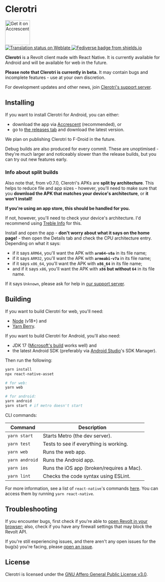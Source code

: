 # Clerotri

<a href="https://accrescent.app/app/app.upryzing.clerotri">
  <img alt="Get it on Accrescent" src="https://accrescent.app/badges/get-it-on.png" height="80">
</a>

<div style="flex-direction: row;">
  <a href="https://translate.upryzing.app/engage/clerotri/">
    <img src="https://translate.upryzing.app/widgets/clerotri/-/app/svg-badge.svg" alt="Translation status on Weblate" />
  </a>
  <a href="https://lea.pet/@clerotri">
    <img src="https://img.shields.io/badge/fedi-@clerotri@lea.pet-teal" alt="Fediverse badge from shields.io"/>
  </a>
</div>

**Clerotri** is a Revolt client made with React Native. It is currently available for Android and will be available for web in the future.

**Please note that Clerotri is currently in beta.** It may contain bugs and incomplete features - use at your own discretion.

For development updates and other news, join [Clerotri's support server][support-server].

## Installing

If you want to install Clerotri for Android, you can either:

- download the app via [Accrescent](https://accrescent.app/app/app.upryzing.clerotri) (recommended), or
- go to [the releases tab](https://github.com/upryzing/clerotri/releases) and download the latest version. 

We plan on publishing Clerotri to F-Droid in the future.

<!-- You can try Clerotri for web [here](). Note that, as the web version is still under development, some features are only available on Android or may not work as smoothly. You may also see some layout issues. -->

Debug builds are also produced for every commit. These are unoptimised - they're much larger and noticeably slower than the release builds, but you can try out new features early.

### Info about split builds

Also note that, from v0.7.0, Clerotri's APKs are **split by architecture**. This helps to reduce file and app sizes - however, you'll need to make sure that you **download the APK that matches your device's architecture**, or **it won't install!**

**If you're using an app store, this should be handled for you.**

If not, however, you'll need to check your device's architecture. I'd recommend using [Treble Info](https://gitlab.com/TrebleInfo/TrebleInfo/-/blob/dev/README.md) for this.

Install and open the app - **don't worry about what it says on the home page!** - then open the Details tab and check the CPU architecture entry. Depending on what it says:

- if it says `ARM64`, you'll want the APK with **`arm64-v8a`** in its file name;
- if it says `ARM32`, you'll want the APK with **`armeabi-v7a`** in its file name;
- if it says `x86_64`, you'll want the APK with **`x86_64`** in its file name;
- and if it says `x86`, you'll want the APK with **`x86` but without `64`** in its file name.

If it says `Unknown`, please ask for help in [our support server][support-server].

## Building

If you want to build Clerotri for web, you'll need:

- [Node](https://nodejs.org/en/) (v18+) and
- [Yarn Berry](https://yarnpkg.com/getting-started/install).

If you want to build Clerotri for Android, you'll also need:

- JDK 17 ([Microsoft's build](https://learn.microsoft.com/en-gb/java/openjdk/download) works well) and
- the latest Android SDK (preferably via [Android Studio](https://developer.android.com/studio)'s SDK Manager).

Then run the following:

```sh
yarn install
npx react-native-asset

# for web:
yarn web

# for android:
yarn android
yarn start # if metro doesn't start
```

CLI commands:

| Command        | Description                               |
| -------------- | ----------------------------------------- |
| `yarn start`   | Starts Metro (the dev server).            |
| `yarn test`    | Tests to see if everything is working.    |
| `yarn web`     | Runs the web app.                         |
| `yarn android` | Runs the Android app.                     |
| `yarn ios`     | Runs the iOS app (broken/requires a Mac). |
| `yarn lint`    | Checks the code syntax using ESLint.      |

For more information, see a list of `react-native`'s commands [here](https://github.com/react-native-community/cli/blob/master/docs/commands.md). You can access them by running `yarn react-native`.

## Troubleshooting

If you encounter bugs, first check if you're able to [open Revolt in your browser](https://app.revolt.chat); also, check if you have any firewall settings that may block the Revolt API.

If you're still experiencing issues, and there aren't any open issues for the bug(s) you're facing, please [open an issue](https://github.com/upryzing/clerotri/issues).

## License

Clerotri is licensed under the [GNU Affero General Public License v3.0](https://github.com/upryzing/clerotri/blob/main/LICENSE).

[support-server]: https://rvlt.gg/clerotri
